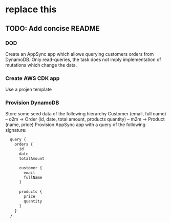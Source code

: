 # replace this
## TODO: Add concise README

### DOD
Create an AppSync app which allows querying customers orders from DynamoDB. Only read-queries, the task does not imply implementation of mutations which change the data.

### Create AWS CDK app
Use a projen template
### Provision DynamoDB
Store some seed data of the following hierarchy
Customer (email, full name) – o2m → Order (id, date, total amount, products quantity) – m2m → Product (name, price)
Provision AppSync app with a query of the following signature:

```javascript
  query {
    orders {
      id
      date
      totalAmount

      customer {
        email
        fullName
      }
      
      products {
        price
        quantity
      }
    }
  }
```
